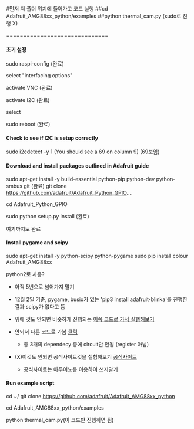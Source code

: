 #먼저 저 폴더 위치에 들어가고 코드 실행
##cd Adafruit_AMG88xx_python/examples
##python thermal_cam.py (sudo로 진행 X)


==============================

#### 초기 설정

sudo raspi-config (완료)

select "interfacing options"

activate VNC (완료)

activate I2C (완료)

select <FINISH>

sudo reboot (완료)

#### Check to see if I2C is setup correctly

sudo i2cdetect -y 1 (You should see a 69 on column 9) (69보임)

#### Download and install packages outlined in Adafruit guide

sudo apt-get install -y build-essential python-pip python-dev python-smbus git (완료)
git clone https://github.com/adafruit/Adafruit_Python_GPIO....

cd Adafruit_Python_GPIO

sudo python setup.py install (완료)

여기까지도 완료

#### Install pygame and scipy

sudo apt-get install -y python-scipy python-pygame 
sudo pip install colour Adafruit_AMG88xx

python2로 사용?

- 아직 5번으로 넘어가지 말기
- 12월 2일 기준, pygame, busio가 있는 'pip3 install adafruit-blinka'를 진행한 결과 scipy가 없다고 뜸
- 위에 것도 안되면 비슷하게 진행되는 [이쪽 코드로 가서 실행해보기](https://learn.adafruit.com/adafruit-amg8833-8x8-thermal-camera-sensor/raspberry-pi-thermal-camera)

- 안되서 다른 코드로 가봄 [클릭](https://github.com/adafruit/Adafruit_CircuitPython_AMG88xx)
	- 총 3개의 dependecy 중에 circuit만 안됨 (register 아님)

- (X)이것도 안되면 공식사이트것을 실험해보기 [공식사이트](https://learn.sparkfun.com/tutorials/qwiic-grid-eye-infrared-array-amg88xx-hookup-guide/all)
	- 공식사이트는 아두이노를 이용하여 쓰지말기

#### Run example script

cd ~/
git clone https://github.com/adafruit/Adafruit_AMG88xx_python

cd Adafruit_AMG88xx_python/examples

python thermal_cam.py(이 코드만 진행하면 됨)

